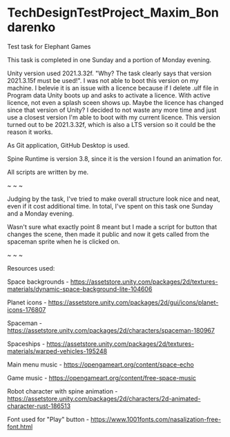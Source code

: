 # TechDesignTestProject_Maxim_Bondarenko
Test task for Elephant Games


This task is completed in one Sunday and a portion of Monday evening.

Unity version used 2021.3.32f. "Why? The task clearly says that version 2021.3.15f must be used!".
I was not able to boot this version on my machine.
I belevie it is an issue with a licence because if I delete .ulf file in Program data Unity boots up and asks to activate a licence.
With active licence, not even a splash sceen shows up. Maybe the licence has changed since that version of Unity?
I decided to not waste any more time and just use a closest version I'm able to boot with my current licence.
This version turned out to be 2021.3.32f, which is also a LTS version so it could be the reason it works.

As Git application, GitHub Desktop is used.

Spine Runtime is version 3.8, since it is the version I found an animation for.

All scripts are written by me.

~ ~ ~

Judging by the task, I've tried to make overall structure look nice and neat, even if it cost additional time.
In total, I've spent on this task one Sunday and a Monday evening.

Wasn't sure what exactly point 8 meant but I made a script for button that changes the scene, then made it public and now it gets called from the spaceman sprite when he is clicked on.

~ ~ ~

Resources used:

Space backgrounds - https://assetstore.unity.com/packages/2d/textures-materials/dynamic-space-background-lite-104606

Planet icons - https://assetstore.unity.com/packages/2d/gui/icons/planet-icons-176807

Spaceman - https://assetstore.unity.com/packages/2d/characters/spaceman-180967

Spaceships - https://assetstore.unity.com/packages/2d/textures-materials/warped-vehicles-195248

Main menu music - https://opengameart.org/content/space-echo

Game music - https://opengameart.org/content/free-space-music

Robot character with spine animation - https://assetstore.unity.com/packages/2d/characters/2d-animated-character-rust-186513

Font used for "Play" button - https://www.1001fonts.com/nasalization-free-font.html
